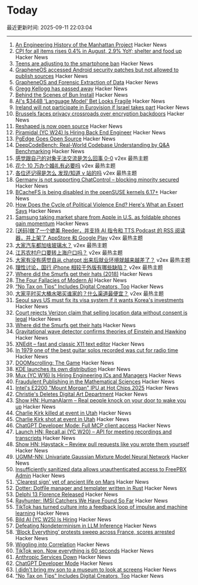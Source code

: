 # Today

最近更新时间: 2025-09-11 22:03:04

--- 
1. [An Engineering History of the Manhattan Project](https://www.construction-physics.com/p/an-engineering-history-of-the-manhattan) Hacker News
2. [CPI for all items rises 0.4% in August, 2.9% YoY; shelter and food up](https://www.bls.gov/news.release/archives/cpi_09112025.htm) Hacker News
3. [Teens are adjusting to the smartphone ban](https://gothamist.com/news/from-burner-phones-to-decks-of-cards-nyc-teens-are-adjusting-to-the-smartphone-ban) Hacker News
4. [GrapheneOS accessed Android security patches but not allowed to publish sources](https://grapheneos.social/@GrapheneOS/115164133992525834) Hacker News
5. [GrapheneOS and Forensic Extraction of Data](https://discuss.grapheneos.org/d/13107-grapheneos-and-forensic-extraction-of-data) Hacker News
6. [Gregg Kellogg has passed away](https://lists.w3.org/Archives/Public/public-json-ld-wg/2025Sep/0012.html) Hacker News
7. [Behind the Scenes of Bun Install](https://bun.com/blog/behind-the-scenes-of-bun-install) Hacker News
8. [AI's $344B 'Language Model' Bet Looks Fragile](https://www.bloomberg.com/opinion/articles/2025-09-11/ai-s-344-billion-language-model-bet-looks-fragile) Hacker News
9. [Ireland will not participate in Eurovision if Israel takes part](https://www.rte.ie/entertainment/2025/0911/1532957-rte-eurovision/) Hacker News
10. [Brussels faces privacy crossroads over encryption backdoors](https://www.theregister.com/2025/09/11/eu_chat_control/) Hacker News
11. [Reshaped is now open source](https://reshaped.so/blog/reshaped-oss) Hacker News
12. [Piramidal (YC W24) Is Hiring Back End Engineer](https://www.ycombinator.com/companies/piramidal/jobs/1HvdaXs-full-stack-engineer-platform) Hacker News
13. [PgEdge Goes Open Source](https://www.pgedge.com/blog/pgedge-goes-open-source) Hacker News
14. [DeepCodeBench: Real-World Codebase Understanding by Q&A Benchmarking](https://www.qodo.ai/blog/deepcodebench-real-world-codebase-understanding-by-qa-benchmarking/) Hacker News
15. [感觉跟自己的对象无法交流是怎么回事 0-0](https://www.v2ex.com/t/1158528) v2ex 最热主题
16. [花个 10 万办个婚礼有必要吗](https://www.v2ex.com/t/1158523) v2ex 最热主题
17. [各位还记得是怎么 发现/知道 v 站的吗](https://www.v2ex.com/t/1158507) v2ex 最热主题
18. [Germany is not supporting ChatControl – blocking minority secured](https://digitalcourage.social/@echo_pbreyer/115184350819592476) Hacker News
19. [BCacheFS is being disabled in the openSUSE kernels 6.17+](https://lwn.net/ml/all/9032de2a-03a7-4f9e-9c8a-8bd81c5d1fc5@suse.cz/) Hacker News
20. [How Does the Cycle of Political Violence End? Here's What an Expert Says](https://www.politico.com/news/magazine/2025/06/02/political-violence-boulder-attack-00381778) Hacker News
21. [Samsung taking market share from Apple in U.S. as foldable phones gain momentum](https://www.cnbc.com/2025/08/16/samsungs-us-market-share-apple-rivalry-foldable-phones.html) Hacker News
22. [[送码]做了一个媲美 Reeder，并支持 AI 指令和 TTS,Podcast 的 RSS 阅读器，并上架了 AppStore 和 Google Play](https://www.v2ex.com/t/1158494) v2ex 最热主题
23. [大家汽车都加啥玻璃水？](https://www.v2ex.com/t/1158493) v2ex 最热主题
24. [江苏农村户口要转上海户口吗？](https://www.v2ex.com/t/1158462) v2ex 最热主题
25. [大家有没有感觉自从 chatgpt 出来后就业环境就越来越差了？](https://www.v2ex.com/t/1158457) v2ex 最热主题
26. [理性讨论，国行 iPhone 相较于外版有哪些缺陷？](https://www.v2ex.com/t/1158442) v2ex 最热主题
27. [Where did the Smurfs get their hats (2018)](https://www.pipelinecomics.com/beginning-bd-smurfs-hats-origin/) Hacker News
28. [The Four Fallacies of Modern AI](https://blog.apiad.net/p/the-four-fallacies-of-modern-ai) Hacker News
29. [“No Tax on Tips” Includes Digital Creators, Too](https://www.hollywoodreporter.com/business/business-news/no-tax-on-tips-guidance-creators-trump-treasury-1236366513/) Hacker News
30. [大家平时买大桶水喝买谁家的？什么渠道最便宜？](https://www.v2ex.com/t/1158444) v2ex 最热主题
31. [Seoul says US must fix its visa system if it wants Korea's investments](https://english.hani.co.kr/arti/english_edition/e_international/1218025.html) Hacker News
32. [Court rejects Verizon claim that selling location data without consent is legal](https://arstechnica.com/tech-policy/2025/09/court-rejects-verizon-claim-that-selling-location-data-without-consent-is-legal/) Hacker News
33. [Where did the Smurfs get their hats](https://www.pipelinecomics.com/beginning-bd-smurfs-hats-origin/) Hacker News
34. [Gravitational wave detector confirms theories of Einstein and Hawking](https://www.space.com/astronomy/gravitational-wave-detector-confirms-theories-of-einstein-and-hawking-this-is-the-clearest-view-yet-of-the-nature-of-black-holes) Hacker News
35. [XNEdit – fast and classic X11 text editor](https://www.unixwork.de/xnedit/) Hacker News
36. [In 1979 one of the best guitar solos recorded was cut for radio time](https://www.seekhifi.com/my-sharona-by-the-knack/) Hacker News
37. [DOOMscrolling: The Game](https://ironicsans.ghost.io/doomscrolling-the-game/) Hacker News
38. [KDE launches its own distribution](https://lwn.net/SubscriberLink/1037166/caa6979c16a99c9e/) Hacker News
39. [Mux (YC W16) Is Hiring Engineering ICs and Managers](https://mux.com/jobs) Hacker News
40. [Fraudulent Publishing in the Mathematical Sciences](https://arxiv.org/abs/2509.07257) Hacker News
41. [Intel's E2200 "Mount Morgan" IPU at Hot Chips 2025](https://chipsandcheese.com/p/intels-e2200-mount-morgan-ipu-at) Hacker News
42. [Christie's Deletes Digital Art Department](https://news.artnet.com/market/christies-scraps-digital-art-department-2685784) Hacker News
43. [Show HN: HumanAlarm – Real people knock on your door to wake you up](https://humanalarm.com) Hacker News
44. [Charlie Kirk killed at event in Utah](https://www.nbcnews.com/news/us-news/live-blog/live-updates-shooting-charlie-kirk-event-utah-rcna230437) Hacker News
45. [Charlie Kirk shot at event in Utah](https://www.nbcnews.com/news/us-news/live-blog/live-updates-shooting-charlie-kirk-event-utah-rcna230437) Hacker News
46. [ChatGPT Developer Mode: Full MCP client access](https://platform.openai.com/docs/guides/developer-mode) Hacker News
47. [Launch HN: Recall.ai (YC W20) – API for meeting recordings and transcripts](https://news.ycombinator.com/item?id=45199648) Hacker News
48. [Show HN: Haystack – Review pull requests like you wrote them yourself](https://haystackeditor.com) Hacker News
49. [UGMM-NN: Univariate Gaussian Mixture Model Neural Network](https://arxiv.org/abs/2509.07569) Hacker News
50. [Insufficiently sanitized data allows unauthenticated access to FreePBX Admin](https://labs.watchtowr.com/you-already-have-our-personal-data-take-our-phone-calls-too-freepbx-cve-2025-57819/) Hacker News
51. ['Clearest sign' yet of ancient life on Mars](https://www.nature.com/articles/s41586-025-09413-0) Hacker News
52. [Dotter: Dotfile manager and templater written in Rust](https://github.com/SuperCuber/dotter) Hacker News
53. [Delphi 13 Florence Released](https://blogs.embarcadero.com/announcing-the-availability-of-rad-studio-13-florence/) Hacker News
54. [Rayhunter: IMSI Catchers We Have Found So Far](https://www.eff.org/deeplinks/2025/09/rayhunter-what-we-have-found-so-far) Hacker News
55. [TikTok has turned culture into a feedback loop of impulse and machine learning](https://www.thenexus.media/tiktok-won-now-everything-is-60-seconds/) Hacker News
56. [Bild AI (YC W25) Is Hiring](https://www.ycombinator.com/companies/bild-ai/jobs/m2ilR5L-founding-engineer-applied-ai) Hacker News
57. [Defeating Nondeterminism in LLM Inference](https://thinkingmachines.ai/blog/defeating-nondeterminism-in-llm-inference/) Hacker News
58. ['Block Everything' protests sweep across France, scores arrested](https://www.reuters.com/world/europe/block-everything-protests-sweep-across-france-scores-arrested-2025-09-10/) Hacker News
59. [Wiggling into Correlation](https://entropicthoughts.com/wiggling-into-correlation) Hacker News
60. [TikTok won. Now everything is 60 seconds](https://www.thenexus.media/tiktok-won-now-everything-is-60-seconds/) Hacker News
61. [Anthropic Services Down](https://status.anthropic.com/incidents/k6gkm2b8cjk9) Hacker News
62. [ChatGPT Developer Mode](https://platform.openai.com/docs/guides/developer-mode) Hacker News
63. [I didn't bring my son to a museum to look at screens](https://sethpurcell.com/writing/screens-in-museums/) Hacker News
64. ["No Tax on Tips" Includes Digital Creators, Too](https://www.hollywoodreporter.com/business/business-news/no-tax-on-tips-guidance-creators-trump-treasury-1236366513/) Hacker News
